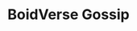 ---
title: BoidVerse Gossip
lang: en-US
lastUpdated: false
layout: home
hero:
  text: "Metaverse that makes a difference"
  tagline: Together we power the change.
  actions:
    - theme: brand
      text: Docs
      link: /introduction/
    - theme: alt
      text: BoidApp
      link: https://app.boid.com
---